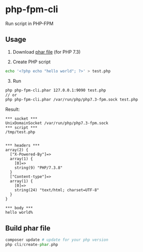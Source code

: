 # php-fpm-cli

Run script in PHP-FPM

## Usage

1. Download [phar file](https://github.com/zhwei/php-fpm-cli/blob/master/dist/php-fpm-cli.phar) (for PHP 7.3)

2. Create PHP script

```bash
echo '<?php echo "hello world"; ?>' > test.php
```

3. Run
```bash
php php-fpm-cli.phar 127.0.0.1:9090 test.php
// or
php php-fpm-cli.phar /var/run/php/php7.3-fpm.sock test.php
```

Result:

```
*** socket ***
UnixDomainSocket /var/run/php/php7.3-fpm.sock
*** script ***
/tmp/test.php


*** headers ***
array(2) {
  ["X-Powered-By"]=>
  array(1) {
    [0]=>
    string(9) "PHP/7.3.8"
  }
  ["Content-type"]=>
  array(1) {
    [0]=>
    string(24) "text/html; charset=UTF-8"
  }
}

*** body ***
hello world%
```

## Build phar file

```php
composer update # update for your php version
php cli/create-phar.php
```
